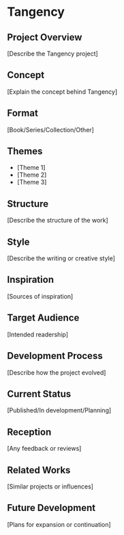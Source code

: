 # Tangency

## Project Overview

[Describe the Tangency project]

## Concept

[Explain the concept behind Tangency]

## Format

[Book/Series/Collection/Other]

## Themes

- [Theme 1]
- [Theme 2]
- [Theme 3]

## Structure

[Describe the structure of the work]

## Style

[Describe the writing or creative style]

## Inspiration

[Sources of inspiration]

## Target Audience

[Intended readership]

## Development Process

[Describe how the project evolved]

## Current Status

[Published/In development/Planning]

## Reception

[Any feedback or reviews]

## Related Works

[Similar projects or influences]

## Future Development

[Plans for expansion or continuation]